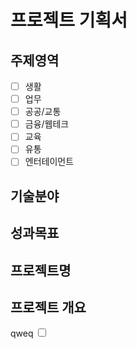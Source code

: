 # 프로젝트 기획서
## 주제영역
- [ ] 생활
- [ ] 업무
- [ ] 공공/교통
- [ ] 금융/웹테크
- [ ] 교육
- [ ] 유통
- [ ] 엔터테이먼트
## 기술분야
## 성과목표
## 프로젝트명
## 프로젝트 개요

<body>
<form>
<label>
qweq
</label>
<input type="checkbox">
</form>
</body>